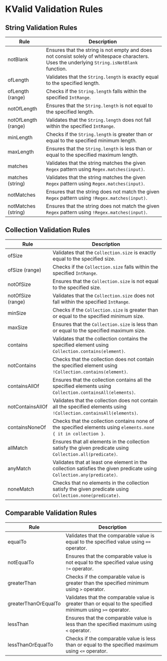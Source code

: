 # KValid Validation Rules

## String Validation Rules

| Rule                | Description                                                                                                                                  |
|---------------------|----------------------------------------------------------------------------------------------------------------------------------------------|
| notBlank            | Ensures that the string is not empty and does not consist solely of whitespace characters. Uses the underlying `String.isNotBlank` function. |
| ofLength            | Validates that the `String.length` is exactly equal to the specified length.                                                                 |
| ofLength (range)    | Checks if the `String.length` falls within the specified `IntRange`.                                                                         |
| notOfLength         | Ensures that the `String.length` is not equal to the specified length.                                                                       |
| notOfLength (range) | Validates that the `String.length` does not fall within the specified `IntRange`.                                                            |
| minLength           | Checks if the `String.length` is greater than or equal to the specified minimum length.                                                      |
| maxLength           | Ensures that the `String.length` is less than or equal to the specified maximum length.                                                      |
| matches             | Validates that the string matches the given `Regex` pattern using `Regex.matches(input)`.                                                    |
| matches (string)    | Validates that the string matches the given `Regex` pattern using `Regex.matches(input)`.                                                    |
| notMatches          | Ensures that the string does not match the given `Regex` pattern using `!Regex.matches(input)`.                                              |
| notMatches (string) | Ensures that the string does not match the given `Regex` pattern using `!Regex.matches(input)`.                                              |

## Collection Validation Rules

| Rule              | Description                                                                                                            |
|-------------------|------------------------------------------------------------------------------------------------------------------------|
| ofSize            | Validates that the `Collection.size` is exactly equal to the specified size.                                           |
| ofSize (range)    | Checks if the `Collection.size` falls within the specified `IntRange`.                                                 |
| notOfSize         | Ensures that the `Collection.size` is not equal to the specified size.                                                 |
| notOfSize (range) | Validates that the `Collection.size` does not fall within the specified `IntRange`.                                    |
| minSize           | Checks if the `Collection.size` is greater than or equal to the specified minimum size.                                |
| maxSize           | Ensures that the `Collection.size` is less than or equal to the specified maximum size.                                |
| contains          | Validates that the collection contains the specified element using `Collection.contains(element)`.                     |
| notContains       | Checks that the collection does not contain the specified element using `!Collection.contains(element)`.               |
| containsAllOf     | Ensures that the collection contains all the specified elements using `Collection.containsAll(elements)`.              |
| notContainsAllOf  | Validates that the collection does not contain all the specified elements using `!Collection.containsAll(elements)`.   |
| containsNoneOf    | Checks that the collection contains none of the specified elements using `elements.none { it in collection }`.         |
| allMatch          | Ensures that all elements in the collection satisfy the given predicate using `Collection.all(predicate)`.             |
| anyMatch          | Validates that at least one element in the collection satisfies the given predicate using `Collection.any(predicate)`. |
| noneMatch         | Checks that no elements in the collection satisfy the given predicate using `Collection.none(predicate)`.              |

## Comparable Validation Rules

| Rule                 | Description                                                                                                |
|----------------------|------------------------------------------------------------------------------------------------------------|
| equalTo              | Validates that the comparable value is equal to the specified value using `==` operator.                   |
| notEqualTo           | Ensures that the comparable value is not equal to the specified value using `!=` operator.                 |
| greaterThan          | Checks if the comparable value is greater than the specified minimum using `>` operator.                   |
| greaterThanOrEqualTo | Validates that the comparable value is greater than or equal to the specified minimum using `>=` operator. |
| lessThan             | Ensures that the comparable value is less than the specified maximum using `<` operator.                   |
| lessThanOrEqualTo    | Checks if the comparable value is less than or equal to the specified maximum using `<=` operator.         |